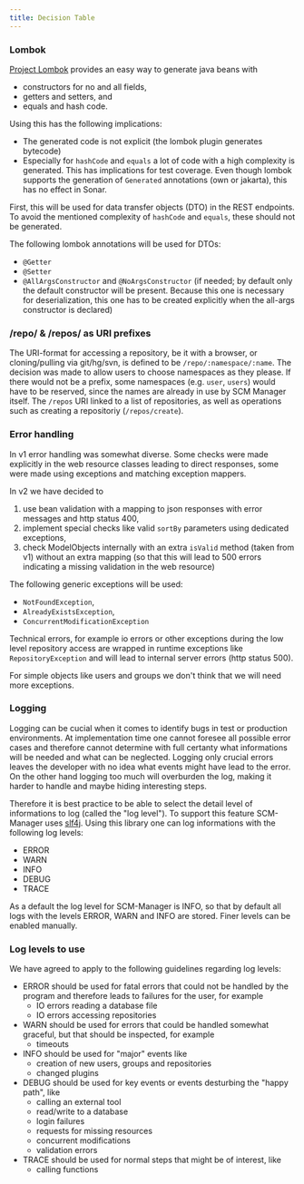 ```yaml
---
title: Decision Table
---
```


### Lombok

[Project Lombok](https://projectlombok.org/) provides an easy way to generate java beans with

- constructors for no and all fields,
- getters and setters, and
- equals and hash code.

Using this has the following implications:

- The generated code is not explicit (the lombok plugin generates bytecode)
- Especially for `hashCode` and `equals` a lot of code with a high complexity is generated.
  This has implications for test coverage. Even though lombok supports the generation of `Generated`
  annotations (own or jakarta), this has no effect in Sonar.

First, this will be used for data transfer objects (DTO) in the REST endpoints. To avoid the mentioned
complexity of `hashCode` and `equals`, these should not be generated.

The following lombok annotations will be used for DTOs:

- `@Getter`
- `@Setter`
- `@AllArgsConstructor` and `@NoArgsConstructor` (if needed; by default only the default constructor
  will be present. Because this one is necessary for deserialization, this one has to be created
  explicitly when the all-args constructor is declared)

### /repo/ & /repos/ as URI prefixes

The URI-format for accessing a repository, be it with a browser, or cloning/pulling via git/hg/svn, is defined to
be `/repo/:namespace/:name`. The decision was made to allow users to choose namespaces as they please. If there would
not be a prefix, some namespaces (e.g. `user`, `users`) would have to be reserved, since the names are already in use by
SCM Manager itself. The `/repos` URI linked to a list of repositories, as well as operations such as creating a
repositoriy (`/repos/create`).

### Error handling

In v1 error handling was somewhat diverse. Some checks were made explicitly in the web resource classes leading
to direct responses, some were made using exceptions and matching exception mappers.

In v2 we have decided to

1. use bean validation with a mapping to json responses with error messages and http status 400,
1. implement special checks like valid `sortBy` parameters using dedicated exceptions,
1. check ModelObjects internally with an extra `isValid` method (taken from v1) without an extra mapping
   (so that this will lead to 500 errors indicating a missing validation in the web resource)

The following generic exceptions will be used:

- `NotFoundException`,
- `AlreadyExistsException`,
- `ConcurrentModificationException`

Technical errors, for example io errors or other exceptions during the low level repository access are wrapped
in runtime exceptions like `RepositoryException` and will lead to internal server errors (http status 500).

For simple objects like users and groups we don't think that we will need more exceptions.

### Logging

Logging can be cucial when it comes to identify bugs in test or production environments. At implementation time one
cannot foresee all possible error cases and therefore cannot determine with full certanty what informations will be
needed and what can be neglected. Logging only crucial errors leaves the developer with no idea what events might have
lead to the error. On the other hand logging too much will overburden the log, making it harder to handle and maybe
hiding interesting steps.

Therefore it is best practice to be able to select the detail level of informations to log (called the "log level"). To
support this feature SCM-Manager uses [slf4j](https://www.slf4j.org/). Using this library one can log informations with
the following log levels:

* ERROR
* WARN
* INFO
* DEBUG
* TRACE

As a default the log level for SCM-Manager is INFO, so that by default all logs with the levels ERROR, WARN and INFO are
stored. Finer levels can be enabled manually.

### Log levels to use

We have agreed to apply to the following guidelines regarding log levels:

- ERROR should be used for fatal errors that could not be handled by the program and therefore leads to failures for the
  user, for example
  - IO errors reading a database file
  - IO errors accessing repositories
- WARN should be used for errors that could be handled somewhat graceful, but that should be inspected, for example
  - timeouts
- INFO should be used for "major" events like
  - creation of new users, groups and repositories
  - changed plugins
- DEBUG should be used for key events or events desturbing the "happy path", like
  - calling an external tool
  - read/write to a database
  - login failures
  - requests for missing resources
  - concurrent modifications
  - validation errors
- TRACE should be used for normal steps that might be of interest, like
  - calling functions
